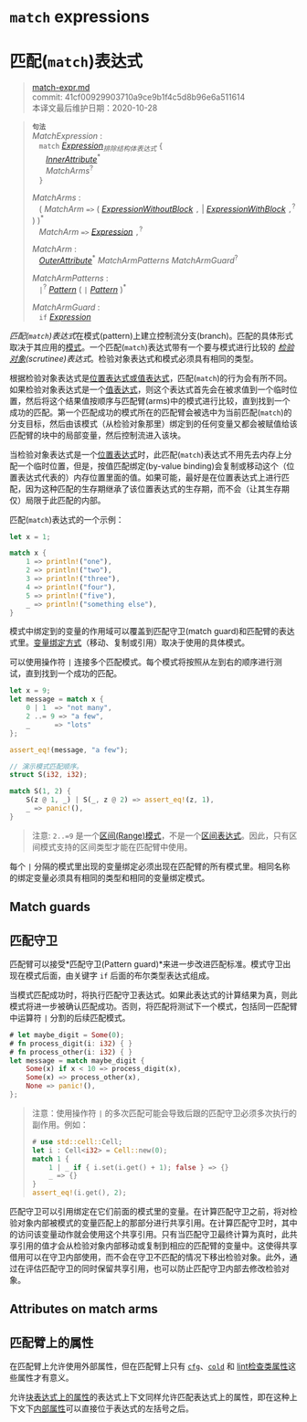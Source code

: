 # `match` expressions
# 匹配(`match`)表达式

>[match-expr.md](https://github.com/rust-lang/reference/blob/master/src/expressions/match-expr.md)\
>commit: 41cf00929903710a9ce9b1f4c5d8b96e6a511614 \
>本译文最后维护日期：2020-10-28

> **<sup>句法</sup>**\
> _MatchExpression_ :\
> &nbsp;&nbsp; `match` [_Expression_]<sub>_排除结构体表达式_</sub> `{`\
> &nbsp;&nbsp; &nbsp;&nbsp; [_InnerAttribute_]<sup>\*</sup>\
> &nbsp;&nbsp; &nbsp;&nbsp; _MatchArms_<sup>?</sup>\
> &nbsp;&nbsp; `}`
>
> _MatchArms_ :\
> &nbsp;&nbsp; ( _MatchArm_ `=>`
>                             ( [_ExpressionWithoutBlock_][_Expression_] `,`
>                             | [_ExpressionWithBlock_][_Expression_] `,`<sup>?</sup> )
>                           )<sup>\*</sup>\
> &nbsp;&nbsp; _MatchArm_ `=>` [_Expression_] `,`<sup>?</sup>
>
> _MatchArm_ :\
> &nbsp;&nbsp; [_OuterAttribute_]<sup>\*</sup> _MatchArmPatterns_ _MatchArmGuard_<sup>?</sup>
>
> _MatchArmPatterns_ :\
> &nbsp;&nbsp; `|`<sup>?</sup> [_Pattern_] ( `|` [_Pattern_] )<sup>\*</sup>
>
> _MatchArmGuard_ :\
> &nbsp;&nbsp; `if` [_Expression_]

*匹配(`match`)表达式*在模式(pattern)上建立控制流分支(branch)。匹配的具体形式取决于其应用的[模式][pattern]。一个匹配(`match`)表达式带有一个要与模式进行比较的 *[检验对象][scrutinee](scrutinee)表达式*。检验对象表达式和模式必须具有相同的类型。

根据检验对象表达式是[位置表达式或值表达式][place expression]，匹配(`match`)的行为会有所不同。如果检验对象表达式是一个[值表达式][value expression]，则这个表达式首先会在被求值到一个临时位置，然后将这个结果值按顺序与匹配臂(arms)中的模式进行比较，直到找到一个成功的匹配。第一个匹配成功的模式所在的匹配臂会被选中为当前匹配(`match`)的分支目标，然后由该模式（从检验对象那里）绑定到的任何变量又都会被赋值给该匹配臂的块中的局部变量，然后控制流进入该块。

当检验对象表达式是一个[位置表达式][place expression]时，此匹配(`match`)表达式不用先去内存上分配一个临时位置，但是，按值匹配绑定(by-value binding)会复制或移动这个（位置表达式代表的）内存位置里面的值。如果可能，最好是在位置表达式上进行匹配，因为这种匹配的生存期继承了该位置表达式的生存期，而不会（让其生存期仅）局限于此匹配的内部。

匹配(`match`)表达式的一个示例：

```rust
let x = 1;

match x {
    1 => println!("one"),
    2 => println!("two"),
    3 => println!("three"),
    4 => println!("four"),
    5 => println!("five"),
    _ => println!("something else"),
}
```

模式中绑定到的变量的作用域可以覆盖到匹配守卫(match guard)和匹配臂的表达式里。[变量绑定方式][binding mode]（移动、复制或引用）取决于使用的具体模式。

可以使用操作符 `|` 连接多个匹配模式。每个模式将按照从左到右的顺序进行测试，直到找到一个成功的匹配。

```rust
let x = 9;
let message = match x {
    0 | 1  => "not many",
    2 ..= 9 => "a few",
    _      => "lots"
};

assert_eq!(message, "a few");

// 演示模式匹配顺序。
struct S(i32, i32);

match S(1, 2) {
    S(z @ 1, _) | S(_, z @ 2) => assert_eq!(z, 1),
    _ => panic!(),
}
```

> 注意: `2..=9` 是一个[区间(Range)模式][Range Pattern]，不是一个[区间表达式][Range Expression]。因此，只有区间模式支持的区间类型才能在匹配臂中使用。

每个 `|` 分隔的模式里出现的变量绑定必须出现在匹配臂的所有模式里。相同名称的绑定变量必须具有相同的类型和相同的变量绑定模式。

## Match guards
## 匹配守卫

匹配臂可以接受*匹配守卫(Pattern guard)*来进一步改进匹配标准。模式守卫出现在模式后面，由关键字 `if` 后面的布尔类型表达式组成。

当模式匹配成功时，将执行匹配守卫表达式。如果此表达式的计算结果为真，则此模式将进一步被确认匹配成功。否则，将匹配将测试下一个模式，包括同一匹配臂中运算符 `|` 分割的后续匹配模式。

```rust
# let maybe_digit = Some(0);
# fn process_digit(i: i32) { }
# fn process_other(i: i32) { }
let message = match maybe_digit {
    Some(x) if x < 10 => process_digit(x),
    Some(x) => process_other(x),
    None => panic!(),
};
```

> 注意：使用操作符 `|` 的多次匹配可能会导致后跟的匹配守卫必须多次执行的副作用。例如：
>
> ```rust
> # use std::cell::Cell;
> let i : Cell<i32> = Cell::new(0);
> match 1 {
>     1 | _ if { i.set(i.get() + 1); false } => {}
>     _ => {}
> }
> assert_eq!(i.get(), 2);
> ```

匹配守卫可以引用绑定在它们前面的模式里的变量。在计算匹配守卫之前，将对检验对象内部被模式的变量匹配上的那部分进行共享引用。在计算匹配守卫时，其中的访问该变量动作就会使用这个共享引用。只有当匹配守卫最终计算为真时，此共享引用的值才会从检验对象内部移动或复制到相应的匹配臂的变量中。这使得共享借用可以在守卫内部使用，而不会在守卫不匹配的情况下移出检验对象。此外，通过在评估匹配守卫的同时保留共享引用，也可以防止匹配守卫内部去修改检验对象。

## Attributes on match arms
## 匹配臂上的属性

在匹配臂上允许使用外部属性，但在匹配臂上只有 [`cfg`]、[`cold`] 和 [lint检查类属性][lint check attributes]这些属性才有意义。

允许[块表达式上的属性][attributes on block expressions]的表达式上下文同样允许匹配表达式上的属性，即在这种上下文下[内部属性][Inner attributes]可以直接位于表达式的左括号之后。

[_Expression_]: https://doc.rust-lang.org/expressions.md
[place expression]: https://doc.rust-lang.org/expressions.md#place-expressions-and-value-expressions
[value expression]: https://doc.rust-lang.org/expressions.md#place-expressions-and-value-expressions
[_InnerAttribute_]: https://doc.rust-lang.org/attributes.md
[_OuterAttribute_]: https://doc.rust-lang.org/attributes.md
[`cfg`]: https://doc.rust-lang.org/conditional-compilation.md
[`cold`]: https://doc.rust-lang.org/attributes/codegen.md#the-cold-attribute
[lint check attributes]: https://doc.rust-lang.org/attributes/diagnostics.md#lint-check-attributes
[Range Expression]: range-expr.md

[_Pattern_]: https://doc.rust-lang.org/patterns.md
[pattern]: https://doc.rust-lang.org/patterns.md
[Inner attributes]: https://doc.rust-lang.org/attributes.md
[Range Pattern]: https://doc.rust-lang.org/patterns.md#range-patterns
[attributes on block expressions]: block-expr.md#attributes-on-block-expressions
[binding mode]: https://doc.rust-lang.org/patterns.md#binding-modes
[scrutinee]: https://doc.rust-lang.org/glossary.md#scrutinee

<!-- 2020-11-3 -->
<!-- checked -->
